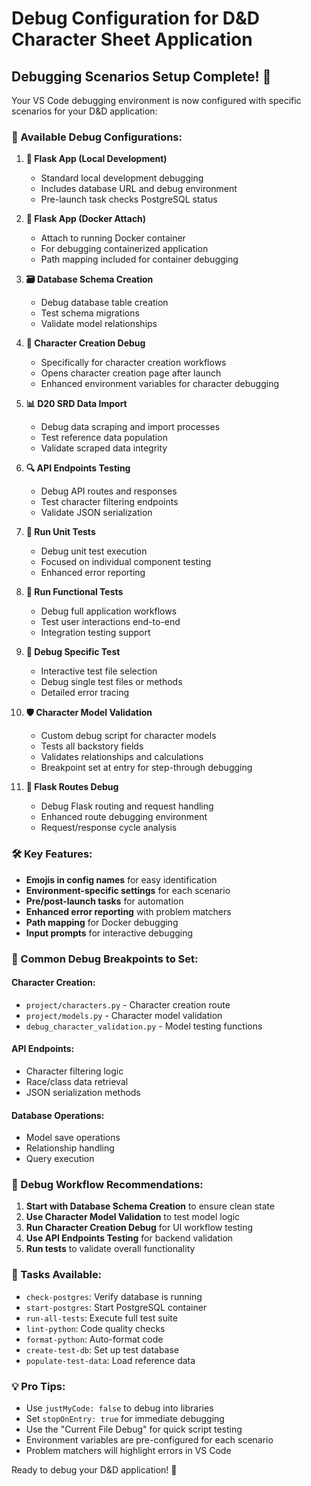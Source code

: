# Debug Configuration for D&D Character Sheet Application

## Debugging Scenarios Setup Complete! 🎯

Your VS Code debugging environment is now configured with specific scenarios for your D&D application:

### 🎲 Available Debug Configurations:

1. **🎯 Flask App (Local Development)**
   - Standard local development debugging
   - Includes database URL and debug environment
   - Pre-launch task checks PostgreSQL status

2. **🐳 Flask App (Docker Attach)**
   - Attach to running Docker container
   - For debugging containerized application
   - Path mapping included for container debugging

3. **🗃️ Database Schema Creation**
   - Debug database table creation
   - Test schema migrations
   - Validate model relationships

4. **🎲 Character Creation Debug**
   - Specifically for character creation workflows
   - Opens character creation page after launch
   - Enhanced environment variables for character debugging

5. **📊 D20 SRD Data Import**
   - Debug data scraping and import processes
   - Test reference data population
   - Validate scraped data integrity

6. **🔍 API Endpoints Testing**
   - Debug API routes and responses
   - Test character filtering endpoints
   - Validate JSON serialization

7. **🧪 Run Unit Tests**
   - Debug unit test execution
   - Focused on individual component testing
   - Enhanced error reporting

8. **🔧 Run Functional Tests**
   - Debug full application workflows
   - Test user interactions end-to-end
   - Integration testing support

9. **🎯 Debug Specific Test**
   - Interactive test file selection
   - Debug single test files or methods
   - Detailed error tracing

10. **🛡️ Character Model Validation**
    - Custom debug script for character models
    - Tests all backstory fields
    - Validates relationships and calculations
    - Breakpoint set at entry for step-through debugging

11. **📝 Flask Routes Debug**
    - Debug Flask routing and request handling
    - Enhanced route debugging environment
    - Request/response cycle analysis

### 🛠️ Key Features:

- **Emojis in config names** for easy identification
- **Environment-specific settings** for each scenario
- **Pre/post-launch tasks** for automation
- **Enhanced error reporting** with problem matchers
- **Path mapping** for Docker debugging
- **Input prompts** for interactive debugging

### 🚨 Common Debug Breakpoints to Set:

#### Character Creation:
- `project/characters.py` - Character creation route
- `project/models.py` - Character model validation
- `debug_character_validation.py` - Model testing functions

#### API Endpoints:
- Character filtering logic
- Race/class data retrieval
- JSON serialization methods

#### Database Operations:
- Model save operations
- Relationship handling
- Query execution

### 🎯 Debug Workflow Recommendations:

1. **Start with Database Schema Creation** to ensure clean state
2. **Use Character Model Validation** to test model logic
3. **Run Character Creation Debug** for UI workflow testing
4. **Use API Endpoints Testing** for backend validation
5. **Run tests** to validate overall functionality

### 🔧 Tasks Available:

- `check-postgres`: Verify database is running
- `start-postgres`: Start PostgreSQL container
- `run-all-tests`: Execute full test suite
- `lint-python`: Code quality checks
- `format-python`: Auto-format code
- `create-test-db`: Set up test database
- `populate-test-data`: Load reference data

### 💡 Pro Tips:

- Use `justMyCode: false` to debug into libraries
- Set `stopOnEntry: true` for immediate debugging
- Use the "Current File Debug" for quick script testing
- Environment variables are pre-configured for each scenario
- Problem matchers will highlight errors in VS Code

Ready to debug your D&D application! 🚀
